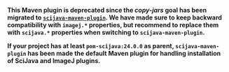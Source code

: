 **This Maven plugin is deprecated since the _copy-jars_ goal has been migrated to [`scijava-maven-plugin`](https://github.com/scijava/scijava-maven-plugin). We have made sure to keep backward compatibility with `imagej.*` properties, but recommend to replace them with `scijava.*` properties when switching to `scijava-maven-plugin`.**

**If your project has at least `pom-scijava:24.0.0` as parent, `scijava-maven-plugin` has been made the default Maven plugin for handling installation of SciJava and ImageJ plugins.**
